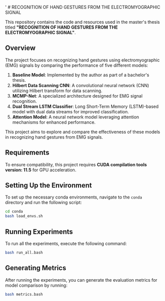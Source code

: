 ' # RECOGNITION OF HAND GESTURES FROM THE ELECTROMYOGRAPHIC SIGNAL

This repository contains the code and resources used in the master's thesis titled **"RECOGNITION OF HAND GESTURES FROM THE ELECTROMYOGRAPHIC SIGNAL"**.

## Overview

The project focuses on recognizing hand gestures using electromyographic (EMG) signals by comparing the performance of five different models:

1. **Baseline Model**: Implemented by the author as part of a bachelor's thesis.
2. **Hilbert Data Scanning CNN**: A convolutional neural network (CNN) utilizing Hilbert transform for data scanning.
3. **MCMP-Net**: A specialized architecture designed for EMG signal recognition.
4. **Dual Stream LSTM Classifier**: Long Short-Term Memory (LSTM)-based model with dual data streams for improved classification.
5. **Attention Model**: A neural network model leveraging attention mechanisms for enhanced performance.

This project aims to explore and compare the effectiveness of these models in recognizing hand gestures from EMG signals.

## Requirements

To ensure compatibility, this project requires **CUDA compilation tools version: 11.5** for GPU acceleration.

## Setting Up the Environment

To set up the necessary conda environments, navigate to the `conda` directory and run the following script:

```bash
cd conda
bash load_envs.sh
```

## Running Experiments

To run all the experiments, execute the following command:

```bash
bash run_all.bash
```

## Generating Metrics

After running the experiments, you can generate the evaluation metrics for model comparison by running:

```bash
bash metrics.bash
```


